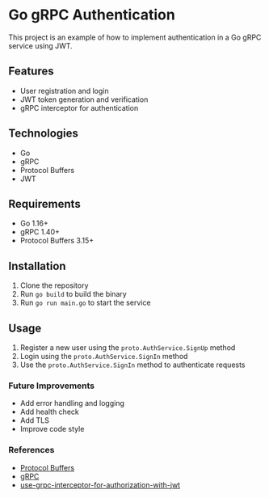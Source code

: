 # Go gRPC Authentication

This project is an example of how to implement authentication in a Go gRPC service using JWT.

## Features

* User registration and login
* JWT token generation and verification
* gRPC interceptor for authentication

## Technologies

* Go
* gRPC
* Protocol Buffers
* JWT

## Requirements

* Go 1.16+
* gRPC 1.40+
* Protocol Buffers 3.15+

## Installation

1. Clone the repository
2. Run `go build` to build the binary
3. Run `go run main.go` to start the service

## Usage

1. Register a new user using the `proto.AuthService.SignUp` method
2. Login using the `proto.AuthService.SignIn` method
3. Use the `proto.AuthService.SignIn` method to authenticate requests

### Future Improvements

* Add error handling and logging
* Add health check
* Add TLS
* Improve code style

### References

* [Protocol Buffers](https://developers.google.com/protocol-buffers/)
* [gRPC](https://grpc.io/)
* [use-grpc-interceptor-for-authorization-with-jwt](https://dev.to/techschoolguru/use-grpc-interceptor-for-authorization-with-jwt-1c5h)
